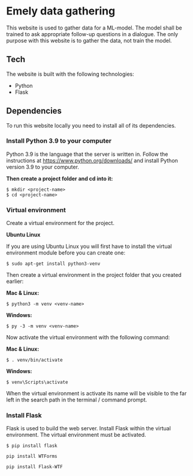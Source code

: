 # Emely data gathering
This website is used to gather data for a ML-model. The model shall be trained to ask appropriate follow-up questions in a dialogue. The only purpose with this website is to gather the data, not train the model.

## Tech
The website is built with the following technologies:
* Python
* Flask

## Dependencies
To run this website locally you need to install all of its dependencies.

### Install Python 3.9 to your computer
Python 3.9 is the language that the server is written in. Follow the instructions at https://www.python.org/downloads/ and install Python version 3.9 to your computer.

**Then create a project folder and cd into it:**

```
$ mkdir <project-name>
$ cd <project-name>
```

### Virtual environment
Create a virtual environment for the project.

**Ubuntu Linux**

If you are using Ubuntu Linux you will first have to install the virtual environment module before you can create one:

```
$ sudo apt-get install python3-venv
```

Then create a virtual environment in the project folder that you created earlier:

**Mac & Linux:**
```
$ python3 -m venv <venv-name>
```

**Windows:**
```
$ py -3 -m venv <venv-name>
```

Now activate the virtual environment with the following command:

**Mac & Linux:**
```
$ . venv/bin/activate
```

**Windows:**
```
$ venv\Scripts\activate
```

When the virtual environment is activate its name will be visible to the far left in the search path in the terminal / command prompt.

### Install Flask
Flask is used to build the web server. Install Flask within the virtual environment. The virtual environment must be activated.

```
$ pip install flask
```

```
pip install WTForms
```

```
pip install Flask-WTF
```